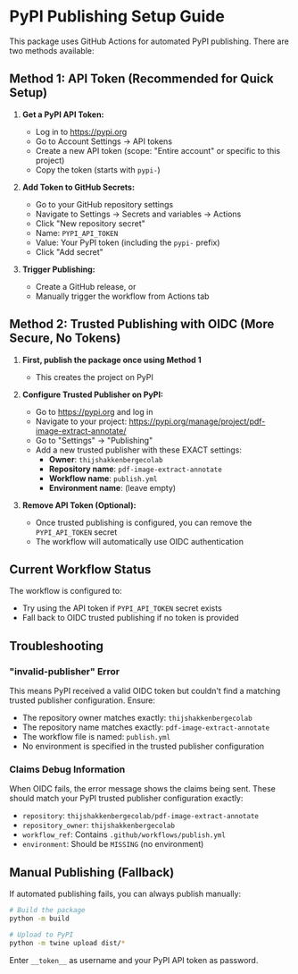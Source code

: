 # PyPI Publishing Setup Guide

This package uses GitHub Actions for automated PyPI publishing. There are two methods available:

## Method 1: API Token (Recommended for Quick Setup)

1. **Get a PyPI API Token:**
   - Log in to https://pypi.org
   - Go to Account Settings → API tokens
   - Create a new API token (scope: "Entire account" or specific to this project)
   - Copy the token (starts with `pypi-`)

2. **Add Token to GitHub Secrets:**
   - Go to your GitHub repository settings
   - Navigate to Settings → Secrets and variables → Actions
   - Click "New repository secret"
   - Name: `PYPI_API_TOKEN`
   - Value: Your PyPI token (including the `pypi-` prefix)
   - Click "Add secret"

3. **Trigger Publishing:**
   - Create a GitHub release, or
   - Manually trigger the workflow from Actions tab

## Method 2: Trusted Publishing with OIDC (More Secure, No Tokens)

1. **First, publish the package once using Method 1**
   - This creates the project on PyPI

2. **Configure Trusted Publisher on PyPI:**
   - Go to https://pypi.org and log in
   - Navigate to your project: https://pypi.org/manage/project/pdf-image-extract-annotate/
   - Go to "Settings" → "Publishing"
   - Add a new trusted publisher with these EXACT settings:
     - **Owner**: `thijshakkenbergecolab`
     - **Repository name**: `pdf-image-extract-annotate`
     - **Workflow name**: `publish.yml`
     - **Environment name**: (leave empty)

3. **Remove API Token (Optional):**
   - Once trusted publishing is configured, you can remove the `PYPI_API_TOKEN` secret
   - The workflow will automatically use OIDC authentication

## Current Workflow Status

The workflow is configured to:
- Try using the API token if `PYPI_API_TOKEN` secret exists
- Fall back to OIDC trusted publishing if no token is provided

## Troubleshooting

### "invalid-publisher" Error
This means PyPI received a valid OIDC token but couldn't find a matching trusted publisher configuration. Ensure:
- The repository owner matches exactly: `thijshakkenbergecolab`
- The repository name matches exactly: `pdf-image-extract-annotate`
- The workflow file is named: `publish.yml`
- No environment is specified in the trusted publisher configuration

### Claims Debug Information
When OIDC fails, the error message shows the claims being sent. These should match your PyPI trusted publisher configuration exactly:
- `repository`: `thijshakkenbergecolab/pdf-image-extract-annotate`
- `repository_owner`: `thijshakkenbergecolab`
- `workflow_ref`: Contains `.github/workflows/publish.yml`
- `environment`: Should be `MISSING` (no environment)

## Manual Publishing (Fallback)

If automated publishing fails, you can always publish manually:

```bash
# Build the package
python -m build

# Upload to PyPI
python -m twine upload dist/*
```

Enter `__token__` as username and your PyPI API token as password.